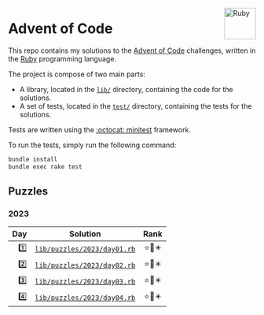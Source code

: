 <a href="https://www.ruby-lang.org"><img src="https://s3.cdalvaro.io/github.com/cdalvaro/advent-of-code-2023/RubyLang.png" alt="Ruby" width="64px" margin="5px" align="right"/></a>

# Advent of Code

This repo contains my solutions to the [Advent of Code](https://adventofcode.com) challenges, written in
the [Ruby](https://www.ruby-lang.org) programming language.

The project is compose of two main parts:

- A library, located in the [`lib/`](lib/) directory, containing the code for the solutions.
- A set of tests, located in the [`test/`](test/) directory, containing the tests for the solutions.

Tests are written using the [:octocat: minitest](https://github.com/minitest/minitest) framework.

To run the tests, simply run the following command:

```bash
bundle install
bundle exec rake test
```

## Puzzles

### 2023

|                                        Day |                         Solution                         | Rank  |
|-------------------------------------------:|:--------------------------------------------------------:|:-----:|
| [1️⃣](https://adventofcode.com/2023/day/1) | [`lib/puzzles/2023/day01.rb`](lib/puzzles/2023/day01.rb) | ⭐🌟✴️ |
| [2️⃣](https://adventofcode.com/2023/day/2) | [`lib/puzzles/2023/day02.rb`](lib/puzzles/2023/day02.rb) | ⭐🌟✴️ |
| [3️⃣](https://adventofcode.com/2023/day/3) | [`lib/puzzles/2023/day03.rb`](lib/puzzles/2023/day03.rb) | ⭐🌟✴️ |
| [4️⃣](https://adventofcode.com/2023/day/4) | [`lib/puzzles/2023/day04.rb`](lib/puzzles/2023/day04.rb) | ⭐🌟✴️ |

